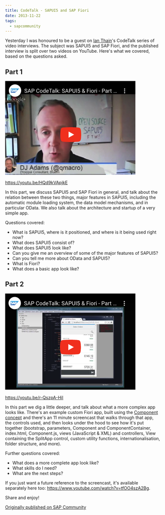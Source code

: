 ```yaml
---
title: CodeTalk - SAPUI5 and SAP Fiori
date: 2013-11-22
tags:
  - sapcommunity
---
```

Yesterday I was honoured to be a guest on [Ian Thain](http://scn.sap.com/people/ian.thain)'s CodeTalk series of video interviews. The subject was SAPUI5 and SAP Fiori, and the published interview is split over two videos on YouTube. Here's what we covered, based on the questions asked.


## Part 1

[![Screenshot of Part 1 video on YouTube](/images/2013/11/part1.png)](https://youtu.be/HQd9kVApjkE)

<https://youtu.be/HQd9kVApjkE>

In this part, we discuss SAPUI5 and SAP Fiori in general, and talk about the relation between these two things, major features in SAPUI5, including the automatic module loading system, the data model mechanisms, and in particular OData. We also talk about the architecture and startup of a very simple app.

Questions covered:

* What is SAPUI5, where is it positioned, and where is it being used right now?
* What does SAPUI5 consist of?
* What does SAPUI5 look like?
* Can you give me an overview of some of the major features of SAPUI5?
* Can you tell me more about OData and SAPUI5?
* What is Fiori?
* What does a basic app look like?

## Part 2

[![Screenshot of Part 2 video on YouTube](/images/2013/11/part2.png)](https://youtu.be/r-QszpA-HiI)

<https://youtu.be/r-QszpA-HiI>

In this part we dig a little deeper, and talk about what a more complex app looks like. There's an example custom Fiori app, built using the [Component concept](https://sapui5.hana.ondemand.com/sdk/#docs/guide/Components.html) and there's an 11 minute screencast that walks through that app, the controls used, and then looks under the hood to see how it's put together (bootstrap, parameters, Component and ComponentContainer, index.html, Component.js, views (JavaScript & XML) and controllers, View containing the SplitApp control, custom utility functions, internationalisation, folder structure, and more).

Further questions covered:

* What does a more complete app look like?
* What skills do I need?
* What are the next steps?

If you just want a future reference to the screencast, it's available separately here too: <https://www.youtube.com/watch?v=tfOO4szA2Bg>.

Share and enjoy!

[Originally published on SAP Community](https://blogs.sap.com/2013/11/22/codetalk-sapui5-and-sap-fiori/)
